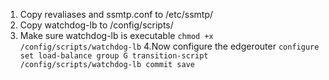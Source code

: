 1. Copy revaliases and ssmtp.conf to /etc/ssmtp/
2. Copy watchdog-lb to /config/scripts/
3. Make sure watchdog-lb is executable
`chmod +x /config/scripts/watchdog-lb`
4.Now configure the edgerouter
`
  configure
  set load-balance group G transition-script /config/scripts/watchdog-lb
  commit
  save
`
